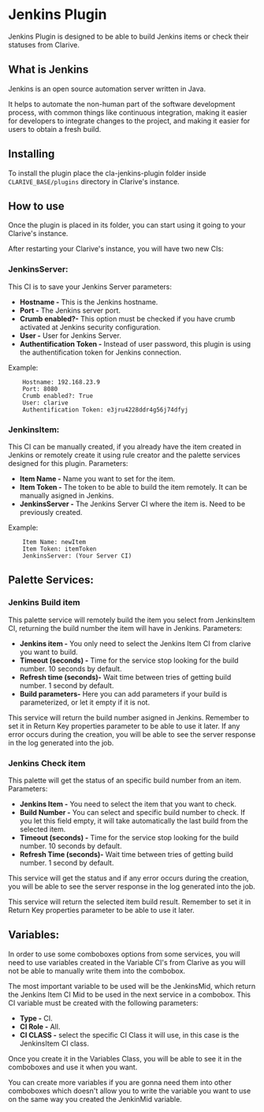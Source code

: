 
# Jenkins Plugin

Jenkins Plugin is designed to be able to build Jenkins items or check their
statuses from Clarive.

## What is Jenkins

Jenkins is an open source automation server written in Java.

It helps to automate the non-human part of the software development process, with common things like continuous integration, making it easier for developers to integrate changes to the project, and making it easier for users to obtain a fresh build.

## Installing

To install the plugin place the cla-jenkins-plugin folder inside `CLARIVE_BASE/plugins`
directory in Clarive's instance.

## How to use

Once the plugin is placed in its folder, you can start using it going to your Clarive's
instance.

After restarting your Clarive's instance, you will have two new CIs:

### JenkinsServer:

This CI is to save your Jenkins Server parameters:

- **Hostname -** This is the Jenkins hostname.
- **Port -** The Jenkins server port.
- **Crumb enabled?-** This option must be checked if you have crumb activated at Jenkins security configuration.
- **User -** User for Jenkins Server.
- **Authentification Token -** Instead of user password, this plugin is using the authentification token for Jenkins connection.

Example:


		Hostname: 192.168.23.9
		Port: 8080
		Crumb enabled?: True
		User: clarive
		Authentification Token: e3jru4228ddr4g56j74dfyj


### JenkinsItem:

This CI can be manually created, if you already have the item created in Jenkins or remotely 
create it using rule creator and the palette services designed for this plugin.
Parameters:

- **Item Name -** Name you want to set for the item.
- **Item Token -** The token to be able to build the item remotely. It can be manually asigned in Jenkins.
- **JenkinsServer -** The Jenkins Server CI where the item is. Need to be previously created.

Example:


		Item Name: newItem
		Item Token: itemToken
		JenkinsServer: (Your Server CI)
		

## Palette Services:

### Jenkins Build item

This palette service will remotely build the item you select from JenkinsItem CI, returning the build number the item will have in Jenkins.
Parameters:

- **Jenkins item -** You only need to select the Jenkins Item CI from clarive you want to build.
- **Timeout (seconds) -** Time for the service stop looking for the build number. 10 seconds by default. 
- **Refresh time (seconds)-** Wait time between tries of getting build number. 1 second by default.
- **Build parameters-** Here you can add parameters if your build is parameterized, or let it empty if it is not.
 

This service will return the build number asigned in Jenkins. Remember to set it in Return Key properties parameter to be able to use it later.
If any error occurs during the creation, you will be able to see the server response in the log generated into the job.

### Jenkins Check item

This palette will get the status of an specific build number from an item.
Parameters:

- **Jenkins Item -** You need to select the item that you want to check.
- **Build Number -** You can select and specific build number to check. If you let this field empty, it will take automatically the last build from the selected item. 
- **Timeout (seconds) -** Time for the service stop looking for the build number. 10 seconds by default.
- **Refresh Time (seconds)-** Wait time between tries of getting build number. 1 second by default.

This service will get the status and if any error occurs during the creation, you will be able to see the server response in the log generated into the job.

This service will return the selected item build result. Remember to set it in Return Key properties parameter to be able to use it later.


## Variables:

In order to use some comboboxes options from some services, you will need to use variables created in the Variable CI's from Clarive as you will not be able to manually write them into the combobox.

The most important variable to be used will be the JenkinsMid, which return the Jenkins Item CI Mid to be used in the next service in a combobox.
This CI variable must be created with the following parameters:

- **Type -** CI. 
- **CI Role -** All. 
- **CI CLASS -** select the specific CI Class it will use, in this case is the JenkinsItem CI class.

Once you create it in the Variables Class, you will be able to see it in the comboboxes and use it when you want.

You can create more variables if you are gonna need them into other comboboxes which doesn't allow you to write the variable you want to use on the same way you created the JenkinMid variable.



